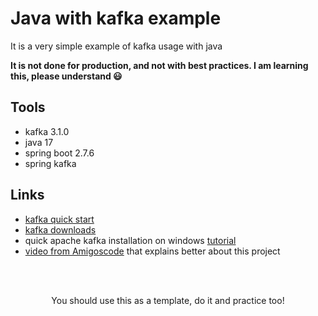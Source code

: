 # Java with kafka example

It is a very simple example of kafka usage with java

**It is not done for production, and not with best practices. I am learning this, please understand 😃**

## Tools

- kafka 3.1.0
- java 17
- spring boot 2.7.6
- spring kafka

## Links

- [kafka quick start](https://kafka.apache.org/quickstart)
- [kafka downloads](https://kafka.apache.org/downloads)
- quick apache kafka installation on windows [tutorial](https://www.conduktor.io/kafka/how-to-install-apache-kafka-on-windows)
- [video from Amigoscode](https://youtu.be/SqVfCyfCJqw) that explains better about this project

<br />
<br />

<p align="center">You should use this as a template, do it and practice too!</p>
